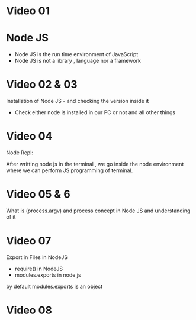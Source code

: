 # Video 01 

# Node JS

- Node JS is the run time environment of JavaScript 
- Node JS is not a library , language nor a framework

# Video 02 & 03

Installation of Node JS - and checking the version inside it

- Check either node is installed in our PC or not and all other things

# Video 04

Node Repl:

After writting node js in the terminal , we go inside the node environment where we can perform JS programming of terminal. 

# Video 05 & 6 

What is (process.argv) and process concept in Node JS and understanding of it 

# Video 07

Export in Files in NodeJS

- require() in NodeJS
- modules.exports in node js    

by default modules.exports is an object 


# Video 08


